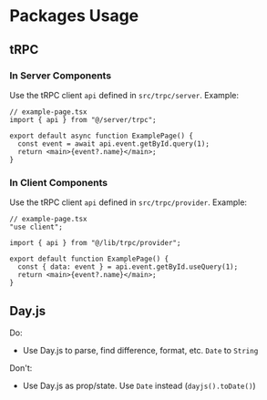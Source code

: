 # Packages Usage

## tRPC

### In Server Components

Use the tRPC client `api` defined in `src/trpc/server`. Example:

```tsx
// example-page.tsx
import { api } from "@/server/trpc";

export default async function ExamplePage() {
  const event = await api.event.getById.query(1);
  return <main>{event?.name}</main>;
}
```

### In Client Components

Use the tRPC client `api` defined in `src/trpc/provider`. Example:

```tsx
// example-page.tsx
"use client";

import { api } from "@/lib/trpc/provider";

export default function ExamplePage() {
  const { data: event } = api.event.getById.useQuery(1);
  return <main>{event?.name}</main>;
}
```

## Day.js

Do:

- Use Day.js to parse, find difference, format, etc. `Date` to `String`

Don't:

- Use Day.js as prop/state. Use `Date` instead (`dayjs().toDate()`)
